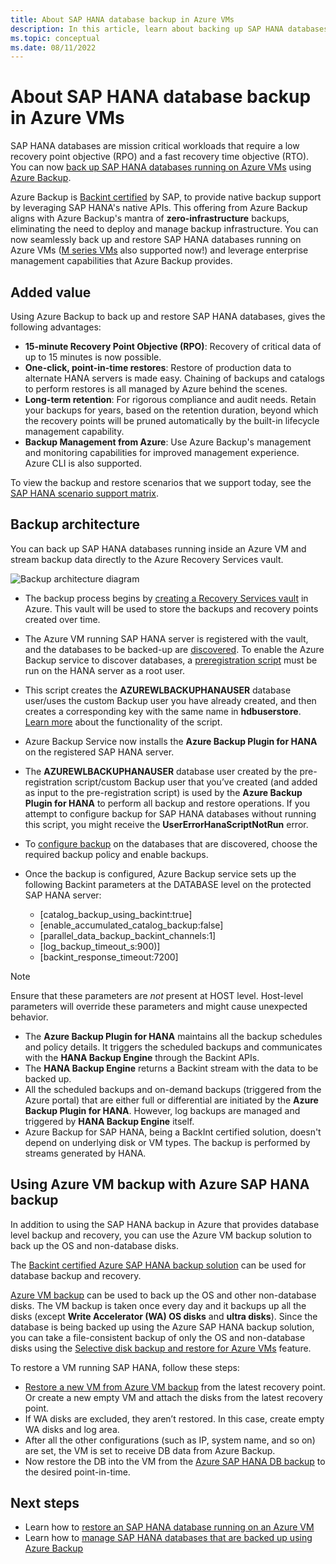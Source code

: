 ```yaml
---
title: About SAP HANA database backup in Azure VMs
description: In this article, learn about backing up SAP HANA databases that are running on Azure virtual machines.
ms.topic: conceptual
ms.date: 08/11/2022
---
```


# About SAP HANA database backup in Azure VMs

SAP HANA databases are mission critical workloads that require a low recovery point objective (RPO) and a fast recovery time objective (RTO). You can now [back up SAP HANA databases running on Azure VMs](./tutorial-backup-sap-hana-db.md) using [Azure Backup](./backup-overview.md).

Azure Backup is [Backint certified](https://www.sap.com/dmc/exp/2013_09_adpd/enEN/#/d/solutions?id=8f3fd455-a2d7-4086-aa28-51d8870acaa5) by SAP, to provide native backup support by leveraging SAP HANA's native APIs. This offering from Azure Backup aligns with Azure Backup's mantra of **zero-infrastructure** backups, eliminating the need to deploy and manage backup infrastructure. You can now seamlessly back up and restore SAP HANA databases running on Azure VMs ([M series VMs](../virtual-machines/m-series.md) also supported now!) and leverage enterprise management capabilities that Azure Backup provides.

## Added value

Using Azure Backup to back up and restore SAP HANA databases, gives the following advantages:

* **15-minute Recovery Point Objective (RPO)**: Recovery of critical data of up to 15 minutes is now possible.
* **One-click, point-in-time restores**: Restore of production data to alternate HANA servers is made easy. Chaining of backups and catalogs to perform restores is all managed by Azure behind the scenes.
* **Long-term retention**: For rigorous compliance and audit needs. Retain your backups for years, based on the retention duration, beyond which the recovery points will be pruned automatically by the built-in lifecycle management capability.
* **Backup Management from Azure**: Use Azure Backup's management and monitoring capabilities for improved management experience. Azure CLI is also supported.

To view the backup and restore scenarios that we support today, see the [SAP HANA scenario support matrix](./sap-hana-backup-support-matrix.md#scenario-support).

## Backup architecture

You can back up SAP HANA databases running inside an Azure VM and stream backup data directly to the Azure Recovery Services vault.

![Backup architecture diagram](./media/sap-hana-db-about/backup-architecture.png)

* The backup process begins by [creating a Recovery Services vault](./tutorial-backup-sap-hana-db.md#create-a-recovery-services-vault) in Azure. This vault will be used to store the backups and recovery points created over time.
* The Azure VM running SAP HANA server is registered with the vault, and the databases to be backed-up are [discovered](./tutorial-backup-sap-hana-db.md#discover-the-databases). To enable the Azure Backup service to discover databases, a [preregistration script](https://go.microsoft.com/fwlink/?linkid=2173610) must be run on the HANA server as a root user.
* This script creates the **AZUREWLBACKUPHANAUSER** database user/uses the custom Backup user you have already created, and then creates a corresponding key with the same name in **hdbuserstore**. [Learn more](./tutorial-backup-sap-hana-db.md#what-the-pre-registration-script-does) about the functionality of the script.
* Azure Backup Service now installs the **Azure Backup Plugin for HANA** on the registered SAP HANA server.
* The **AZUREWLBACKUPHANAUSER** database user created by the pre-registration script/custom Backup user that you’ve created (and added as input to the pre-registration script) is used by the **Azure Backup Plugin for HANA** to perform all backup and restore operations. If you attempt to configure backup for SAP HANA databases without running this script, you might receive the **UserErrorHanaScriptNotRun** error.
* To [configure backup](./tutorial-backup-sap-hana-db.md#configure-backup) on the databases that are discovered, choose the required backup policy and enable backups.

* Once the backup is configured, Azure Backup service sets up the following Backint parameters at the DATABASE level on the protected SAP HANA server:
  * [catalog_backup_using_backint:true]
  * [enable_accumulated_catalog_backup:false]
  * [parallel_data_backup_backint_channels:1]
  * [log_backup_timeout_s:900)]
  * [backint_response_timeout:7200]

>[!NOTE]
>Ensure that these parameters are *not* present at HOST level. Host-level parameters will override these parameters and might cause unexpected behavior.
>

* The **Azure Backup Plugin for HANA** maintains all the backup schedules and policy details. It triggers the scheduled backups and communicates with the **HANA Backup Engine** through the Backint APIs.
* The **HANA Backup Engine** returns a Backint stream with the data to be backed up.
* All the scheduled backups and on-demand backups (triggered from the Azure portal) that are either full or differential are initiated by the **Azure Backup Plugin for HANA**. However, log backups are managed and triggered by **HANA Backup Engine** itself.
* Azure Backup for SAP HANA, being a BackInt certified solution, doesn't depend on underlying disk or VM types. The backup is performed by streams generated by HANA.

## Using Azure VM backup with Azure SAP HANA backup

In addition to using the SAP HANA backup in Azure that provides database level backup and recovery, you can use the Azure VM backup solution to back up the OS and non-database disks.

The [Backint certified Azure SAP HANA backup solution](#backup-architecture) can be used for database backup and recovery.

[Azure VM backup](backup-azure-vms-introduction.md) can be used to back up the OS and other non-database disks. The VM backup is taken once every day and it backups up all the disks (except **Write Accelerator (WA) OS disks** and **ultra disks**). Since the database is being backed up using the Azure SAP HANA backup solution, you can take a file-consistent backup of only the OS and non-database disks using the [Selective disk backup and restore for Azure VMs](selective-disk-backup-restore.md) feature.

To restore a VM running SAP HANA, follow these steps:

* [Restore a new VM from Azure VM backup](backup-azure-arm-restore-vms.md) from the latest recovery point. Or create a new empty VM and attach the disks from the latest recovery point.
* If WA disks are excluded, they aren’t restored. In this case, create empty WA disks and log area.
* After all the other configurations (such as IP, system name, and so on) are set, the VM is set to receive DB data from Azure Backup.
* Now restore the DB into the VM from the [Azure SAP HANA DB backup](sap-hana-db-restore.md#restore-to-a-point-in-time-or-to-a-recovery-point) to the desired point-in-time.

## Next steps

* Learn how to [restore an SAP HANA database running on an Azure VM](./sap-hana-db-restore.md)
* Learn how to [manage SAP HANA databases that are backed up using Azure Backup](./sap-hana-db-manage.md)